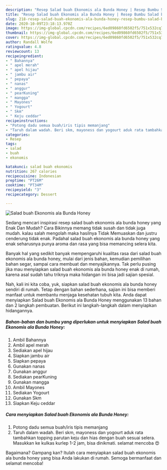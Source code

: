 ```yaml
---
description: "Resep Salad buah Ekonomis ala Bunda Honey | Resep Bumbu Salad buah Ekonomis ala Bunda Honey Yang Lezat"
title: "Resep Salad buah Ekonomis ala Bunda Honey | Resep Bumbu Salad buah Ekonomis ala Bunda Honey Yang Lezat"
slug: 218-resep-salad-buah-ekonomis-ala-bunda-honey-resep-bumbu-salad-buah-ekonomis-ala-bunda-honey-yang-lezat
date: 2020-10-09T23:18:13.970Z
image: https://img-global.cpcdn.com/recipes/6ed09860fd6502f5/751x532cq70/salad-buah-ekonomis-ala-bunda-honey-foto-resep-utama.jpg
thumbnail: https://img-global.cpcdn.com/recipes/6ed09860fd6502f5/751x532cq70/salad-buah-ekonomis-ala-bunda-honey-foto-resep-utama.jpg
cover: https://img-global.cpcdn.com/recipes/6ed09860fd6502f5/751x532cq70/salad-buah-ekonomis-ala-bunda-honey-foto-resep-utama.jpg
author: Randall Wolfe
ratingvalue: 4.8
reviewcount: 13
recipeingredient:
- " Bahannya"
- " apel merah"
- " apel hijau"
- " jambu air"
- " pepaya"
- " nanas"
- " anggur"
- " pearKuning"
- " mangga"
- " Mayones"
- " Yogourt"
- " Skm"
- " Keju ceddar"
recipeinstructions:
- "Potong dadu semua buah/iris tipis memanjang"
- "Taruh dalam wadah. Beri skm, mayoness dan yogourt aduk rata tambahkan topping parutan keju dan hias dengan buah sesuai selera. Masukkan ke kulkas kurlep 1-2 jam, bisa dinikmati. selamat mencoba 😍"
categories:
- Resep
tags:
- salad
- buah
- ekonomis

katakunci: salad buah ekonomis 
nutrition: 267 calories
recipecuisine: Indonesian
preptime: "PT26M"
cooktime: "PT34M"
recipeyield: "3"
recipecategory: Dessert

---
```



![Salad buah Ekonomis ala Bunda Honey](https://img-global.cpcdn.com/recipes/6ed09860fd6502f5/751x532cq70/salad-buah-ekonomis-ala-bunda-honey-foto-resep-utama.jpg)

Sedang mencari inspirasi resep salad buah ekonomis ala bunda honey yang Enak Dan Mudah? Cara Bikinnya memang tidak susah dan tidak juga mudah. kalau salah mengolah maka hasilnya Tidak Memuaskan dan justru cenderung tidak enak. Padahal salad buah ekonomis ala bunda honey yang enak seharusnya punya aroma dan rasa yang bisa memancing selera kita.

Banyak hal yang sedikit banyak mempengaruhi kualitas rasa dari salad buah ekonomis ala bunda honey, mulai dari jenis bahan, kemudian pemilihan bahan segar, sampai cara membuat dan menyajikannya. Tak perlu pusing jika mau menyiapkan salad buah ekonomis ala bunda honey enak di rumah, karena asal sudah tahu triknya maka hidangan ini bisa jadi sajian spesial.




Nah, kali ini kita coba, yuk, siapkan salad buah ekonomis ala bunda honey sendiri di rumah. Tetap dengan bahan sederhana, sajian ini bisa memberi manfaat untuk membantu menjaga kesehatan tubuh kita. Anda dapat menyiapkan Salad buah Ekonomis ala Bunda Honey menggunakan 13 bahan dan 2 langkah pembuatan. Berikut ini langkah-langkah dalam menyiapkan hidangannya.

<!--inarticleads1-->

##### Bahan-bahan dan bumbu yang diperlukan untuk menyiapkan Salad buah Ekonomis ala Bunda Honey:

1. Ambil  Bahannya
1. Ambil  apel merah
1. Sediakan  apel hijau
1. Siapkan  jambu air
1. Siapkan  pepaya
1. Gunakan  nanas
1. Gunakan  anggur
1. Sediakan  pearKuning
1. Gunakan  mangga
1. Ambil  Mayones
1. Sediakan  Yogourt
1. Gunakan  Skm
1. Siapkan  Keju ceddar




<!--inarticleads2-->

##### Cara menyiapkan Salad buah Ekonomis ala Bunda Honey:

1. Potong dadu semua buah/iris tipis memanjang
1. Taruh dalam wadah. Beri skm, mayoness dan yogourt aduk rata tambahkan topping parutan keju dan hias dengan buah sesuai selera. Masukkan ke kulkas kurlep 1-2 jam, bisa dinikmati. selamat mencoba 😍




Bagaimana? Gampang kan? Itulah cara menyiapkan salad buah ekonomis ala bunda honey yang bisa Anda lakukan di rumah. Semoga bermanfaat dan selamat mencoba!

